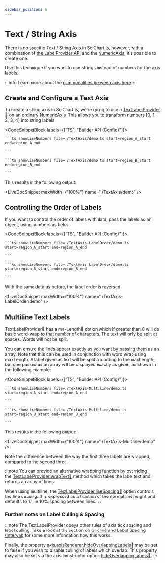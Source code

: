 ```yaml
---
sidebar_position: 6
---
```


# Text / String Axis

There is no specific Text / String Axis in SciChart.js, however, with a combination of [the LabelProvider API](/docs/2d-charts/axis-api/axis-labels/label-provider-api-overview) and the [NumericAxis](/docs/2d-charts/axis-api/axis-types/numeric-axis), it's possible to create one.

Use this technique if you want to use strings instead of numbers for the axis labels.

:::info
Learn more about the [commonalities between axis here](/docs/2d-charts/axis-api/axis-types/common-axis-base-type).
:::

Create and Configure a Text Axis
--------------------------------

To create a string axis in SciChart.js, we're going to use a [TextLabelProvider:blue_book:](https://www.scichart.com/documentation/js/current/typedoc/classes/textlabelprovider.html) on an ordinary [NumericAxis](/docs/2d-charts/axis-api/axis-types/numeric-axis). This allows you to transform numbers [0, 1, 2, 3, 4] into string labels.

<CodeSnippetBlock labels={["TS", "Builder API (Config)"]}>

    ```ts showLineNumbers file=./TextAxis/demo.ts start=region_A_start end=region_A_end
 
    ```

    ```ts showLineNumbers file=./TextAxis/demo.ts start=region_B_start end=region_B_end
 
    ```
 
</CodeSnippetBlock>

This results in the following output:

<LiveDocSnippet maxWidth={"100%"} name="./TextAxis/demo" />

Controlling the Order of Labels
-------------------------------

If you want to control the order of labels with data, pass the labels as an object, using numbers as fields:

<CodeSnippetBlock labels={["TS", "Builder API (Config)"]}>

    ```ts showLineNumbers file=./TextAxis-LabelOrder/demo.ts start=region_A_start end=region_A_end
 
    ```

    ```ts showLineNumbers file=./TextAxis-LabelOrder/demo.ts start=region_B_start end=region_B_end
 
    ```
 
</CodeSnippetBlock>

With the same data as before, the label order is reversed.

<LiveDocSnippet maxWidth={"100%"} name="./TextAxis-LabelOrder/demo" />

Multiline Text Labels
---------------------

[TextLabelProvider:blue_book:](https://www.scichart.com/documentation/js/current/typedoc/classes/textlabelprovider.html) has a [maxLength:blue_book:](https://www.scichart.com/documentation/js/current/typedoc/classes/textlabelprovider.html#maxlength) option which if greater than 0 will do basic word-wrap to that number of characters. The text will only be split at spaces. Words will not be split.

You can ensure the lines appear exactly as you want by passing them as an array. Note that this can be used in conjunction with word wrap using maxLength. A label given as text will be split according to the maxLength, but one passed as an array will be displayed exactly as given, as shown in the following example:

<CodeSnippetBlock labels={["TS", "Builder API (Config)"]}>

    ```ts showLineNumbers file=./TextAxis-Multiline/demo.ts start=region_A_start end=region_A_end
 
    ```

    ```ts showLineNumbers file=./TextAxis-Multiline/demo.ts start=region_B_start end=region_B_end
 
    ```
 
</CodeSnippetBlock>

This results in the following output:

<LiveDocSnippet maxWidth={"100%"} name="./TextAxis-Multiline/demo" />

Note the difference between the way the first three labels are wrapped, compared to the second three.

:::note
You can provide an alternative wrapping function by overriding the [TextLabelProvider.wrapText:blue_book:](https://www.scichart.com/documentation/js/current/typedoc/classes/textlabelprovider.html#wraptext) method which takes the label text and returns an array of lines.

When using multiline, the [TextLabelProvider.lineSpacing:blue_book:](https://www.scichart.com/documentation/js/current/typedoc/classes/textlabelprovider.html#linespacing) option controls the line spacing. It is expressed as a fraction of the normal line height and defaults to 1.1, ie 10% spacing between lines.
:::

### Further notes on Label Culling & Spacing

:::note
The TextLabelProvider obeys other rules of axis tick spacing and label culling. Take a look at the section on [Gridline and Label Spacing (Interval)](/docs/2d-charts/axis-api/axis-tick-label-interval/gridline-and-label-spacing-interval) for some more information how this works.

Finally, the property [axis.axisRenderer.hideOverlappingLabels:blue_book:](https://www.scichart.com/documentation/js/current/typedoc/classes/axisrenderer.html#hideoverlappinglabels) may be set to false if you wish to disable culling of labels which overlap. This property may also be set via the axis constructor option [hideOverlappingLabels:blue_book:](https://www.scichart.com/documentation/js/current/typedoc/interfaces/iaxisbase2doptions.html#hideoverlappinglabels).
:::
